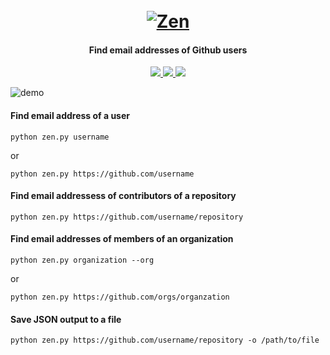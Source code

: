 <h1 align="center">
  <br>
  <a href="https://github.com/s0md3v/Zen"><img src="https://image.ibb.co/eNj5Qf/zenlogo.png" alt="Zen"></a>
</h1>

<h4 align="center">Find email addresses of Github users</h4>

<p align="center">
  <a href="https://github.com/s0md3v/Zen/releases">
    <img src="https://img.shields.io/github/release/s0md3v/Zen.svg">
  </a>
  <a href="https://travis-ci.com/s0md3v/Zen">
    <img src="https://img.shields.io/travis/com/s0md3v/Zen.svg">
  </a>
  <a href="https://github.com/s0md3v/Zen/issues?q=is%3Aissue+is%3Aclosed">
      <img src="https://img.shields.io/github/issues-closed-raw/s0md3v/Zen.svg">
  </a>
</p>

![demo](https://image.ibb.co/cTgivf/Screenshot-2018-10-15-15-16-25.png)

#### Find email address of a user
`python zen.py username`

or

`python zen.py https://github.com/username`

#### Find email addressess of contributors of a repository
`python zen.py https://github.com/username/repository`


#### Find email addresses of members of an organization
`python zen.py organization --org`

or

`python zen.py https://github.com/orgs/organzation`

#### Save JSON output to a file
`python zen.py https://github.com/username/repository -o /path/to/file`
